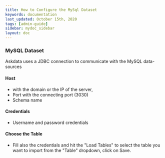 ```yaml
---
title: How to Configure the MySql Dataset
keywords: documentation
last_updated: October 15th, 2020
tags: [admin-guide]
sidebar: mydoc_sidebar
layout: doc
---
```


### MySQL Dataset
Askdata uses a JDBC connection to communicate with the MySQL data-sources

#### Host
- with the domain or the IP of the server, 
- Port with the connecting port (3030)
- Schema name

#### Credentials
- Username and password credentials

#### Choose the Table
- Fill also the credentials and hit the "Load Tables" to select the table you want to import from the "Table" dropdown, click on Save.
